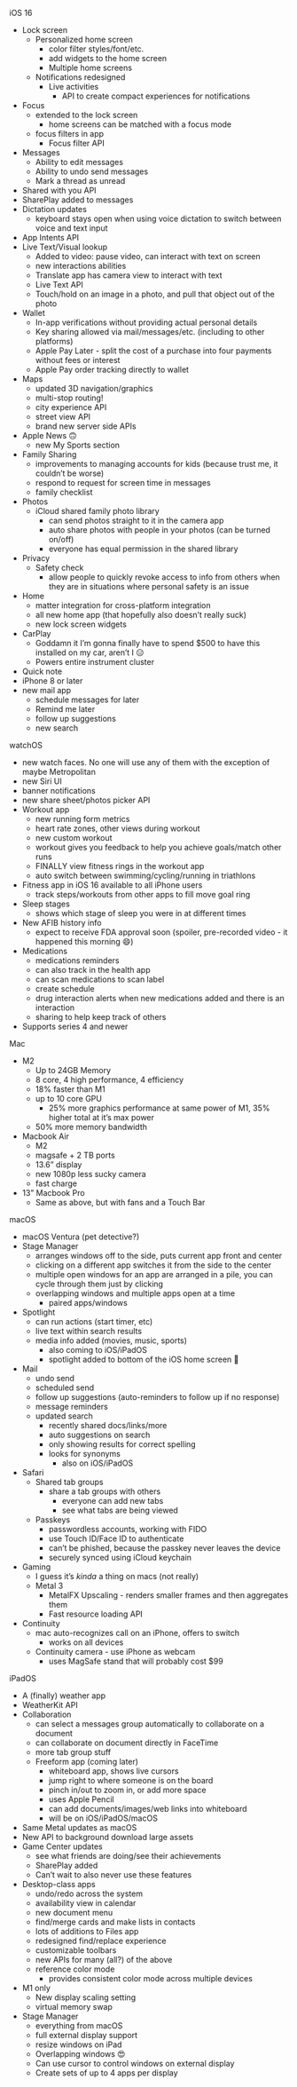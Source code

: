 iOS 16
- Lock screen
    - Personalized home screen
        - color filter styles/font/etc.
        - add widgets to the home screen
        - Multiple home screens
    - Notifications redesigned
        - Live activities
            - API to create compact experiences for notifications
- Focus
    - extended to the lock screen
        - home screens can be matched with a focus mode
    - focus filters in app
        - Focus filter API
- Messages
    - Ability to edit messages
    - Ability to undo send messages
    - Mark a thread as unread
- Shared with you API
- SharePlay added to messages
- Dictation updates
    - keyboard stays open when using voice dictation to switch between voice and text input
- App Intents API
- Live Text/Visual lookup
    - Added to video: pause video, can interact with text on screen
    - new interactions abilities
    - Translate app has camera view to interact with text
    - Live Text API
    - Touch/hold on an image in a photo, and pull that object out of the photo
- Wallet
    - In-app verifications without providing actual personal details
    - Key sharing allowed via mail/messages/etc. (including to other platforms)
    - Apple Pay Later - split the cost of a purchase into four payments without fees or interest
    - Apple Pay order tracking directly to wallet
- Maps
    - updated 3D navigation/graphics
    - multi-stop routing!
    - city experience API
    - street view API
    - brand new server side APIs
- Apple News 🙃
    - new My Sports section
- Family Sharing
    - improvements to managing accounts for kids (because trust me, it couldn’t be worse)
    - respond to request for screen time in messages
    - family checklist
- Photos
    - iCloud shared family photo library
        - can send photos straight to it in the camera app
        - auto share photos with people in your photos (can be turned on/off)
        - everyone has equal permission in the shared library
- Privacy
    - Safety check
        - allow people to quickly revoke access to info from others when they are in situations where personal safety is an issue
- Home
    - matter integration for cross-platform integration
    - all new home app (that hopefully also doesn’t really suck)
    - new lock screen widgets
- CarPlay
    - Goddamn it I’m gonna finally have to spend $500 to have this installed on my car, aren’t I 😑
    - Powers entire instrument cluster
- Quick note
- iPhone 8 or later
- new mail app
    - schedule messages for later
    - Remind me later
    - follow up suggestions
    - new search

watchOS
- new watch faces. No one will use any of them with the exception of maybe Metropolitan
- new Siri UI
- banner notifications
- new share sheet/photos picker API
- Workout app
    - new running form metrics
    - heart rate zones, other views during workout
    - new custom workout
    - workout gives you feedback to help you achieve goals/match other runs
    - FINALLY view fitness rings in the workout app
    - auto switch between swimming/cycling/running in triathlons
- Fitness app in iOS 16 available to all iPhone users
    - track steps/workouts from other apps to fill move goal ring
- Sleep stages
    - shows which stage of sleep you were in at different times
- New AFIB history info
    - expect to receive FDA approval soon (spoiler, pre-recorded video - it happened this morning 😄)
- Medications
    - medications reminders
    - can also track in the health app
    - can scan medications to scan label
    - create schedule
    - drug interaction alerts when new medications added and there is an interaction
    - sharing to help keep track of others
- Supports series 4 and newer

Mac
- M2
    - Up to 24GB Memory
    - 8 core, 4 high performance, 4 efficiency
    - 18% faster than M1
    - up to 10 core GPU
        - 25% more graphics performance at same power of M1, 35% higher total at it’s max power
    - 50% more memory bandwidth
- Macbook Air
    - M2
    - magsafe + 2 TB ports
    - 13.6” display
    - new 1080p less sucky camera
    - fast charge
- 13” Macbook Pro
    - Same as above, but with fans and a Touch Bar

macOS
- macOS Ventura (pet detective?)
- Stage Manager
    - arranges windows off to the side, puts current app front and center
    - clicking on a different app switches it from the side to the center
    - multiple open windows for an app are arranged in a pile, you can cycle through them just by clicking
    - overlapping windows and multiple apps open at a time
        - paired apps/windows
- Spotlight
    - can run actions (start timer, etc)
    - live text within search results
    - media info added (movies, music, sports)
        - also coming to iOS/iPadOS
        - spotlight added to bottom of the iOS home screen 🤔
- Mail
    - undo send
    - scheduled send
    - follow up suggestions (auto-reminders to follow up if no response)
    - message reminders
    - updated search
        - recently shared docs/links/more
        - auto suggestions on search
        - only showing results for correct spelling
        - looks for synonyms
            - also on iOS/iPadOS
- Safari
    - Shared tab groups
        - share a tab groups with others
            - everyone can add new tabs
            - see what tabs are being viewed
    - Passkeys
        - passwordless accounts, working with FIDO
        - use Touch ID/Face ID to authenticate
        - can’t be phished, because the passkey never leaves the device
        - securely synced using iCloud keychain
- Gaming
    - I guess it’s _kinda_ a thing on macs (not really)
    - Metal 3
        - MetalFX Upscaling - renders smaller frames and then aggregates them
        - Fast resource loading API
- Continuity
    - mac auto-recognizes call on an iPhone, offers to switch
        - works on all devices
    - Continuity camera - use iPhone as webcam
        - uses MagSafe stand that will probably cost $99

iPadOS
- A (finally) weather app
- WeatherKit API
- Collaboration
    - can select a messages group automatically to collaborate on a document
    - can collaborate on document directly in FaceTime
    - more tab group stuff
    - Freeform app (coming later)
        - whiteboard app, shows live cursors
        - jump right to where someone is on the board
        - pinch in/out to zoom in, or add more space
        - uses Apple Pencil
        - can add documents/images/web links into whiteboard
        - will be on iOS/iPadOS/macOS
- Same Metal updates as macOS
- New API to background download large assets
- Game Center updates
    - see what friends are doing/see their achievements
    - SharePlay added
    - Can’t wait to also never use these features
- Desktop-class apps
    - undo/redo across the system
    - availability view in calendar
    - new document menu
    - find/merge cards and make lists in contacts
    - lots of additions to Files app
    - redesigned find/replace experience
    - customizable toolbars
    - new APIs for many (all?) of the above
    - reference color mode
        - provides consistent color mode across multiple devices
- M1 only
    - New display scaling setting
    - virtual memory swap
- Stage Manager 
    - everything from macOS
    - full external display support
    - resize windows on iPad
    - Overlapping windows 😍
    - Can use cursor to control windows on external display
    - Create sets of up to 4 apps per display
